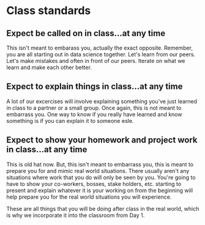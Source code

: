 # Class standards

## Expect be called on in class...at any time
This isn't meant to embarass you, actually the exact opposite. Remember, you are all starting out in data science together. Let's learn from our peers. Let's make mistakes and often in front of our peers. Iterate on what we learn and make each other better. 

## Expect to explain things in class...at any time
A lot of our excercises will involve explaining something you've just learned in class to a partner or a small group. Once again, this is not meant to embarrass you. One way to know if you really have learned and know something is if you can explain it to someone esle. 

## Expect to show your homework and project work in class...at any time
This is old hat now. But, this isn't meant to embarrass you, this is meant to prepare you for and mimic real world situations. There usually aren't any situations where work that you do will only be seen by you. You're going to have to show your co-workers, bosses, stake holders, etc. starting to present and explain whatever it is your working on from the beginning will help prepare you for the real world situations you will experience. 

These are all things that you will be doing after class in the real world, which is why we incorporate it into the classroom from Day 1.



